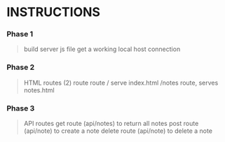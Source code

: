 # INSTRUCTIONS

### Phase 1
 > build server js file
 > get a working local host connection

### Phase 2

> HTML routes (2)
> route route / serve index.html
> /notes route, serves notes.html

### Phase 3

> API routes
> get route (api/notes) to return all notes
> post route (api/note) to create a note
> delete route (api/note) to delete a note